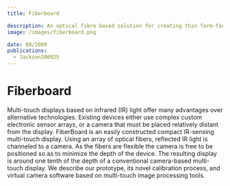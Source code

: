 ```yaml
---
title: Fiberboard

description: An optical fibre based solution for creating thin form-factor optical multi-touch tracking.
image: /images/fiberboard.png

date: 08/2009
publications:
  - Jackson200925
---
```


# Fiberboard

Multi-touch displays based on infrared (IR) light offer many advantages over alternative technologies. Existing devices either use complex custom electronic sensor arrays, or a camera that must be placed relatively distant from the display. FiberBoard is an easily constructed compact IR-sensing multi-touch display. Using an array of optical fibers, reflected IR light is channeled to a camera. As the fibers are flexible the camera is free to be positioned so as to minimize the depth of the device. The resulting display is around one tenth of the depth of a conventional camera-based multi-touch display. We describe our prototype, its novel calibration process, and virtual camera software based on multi-touch image processing tools.
